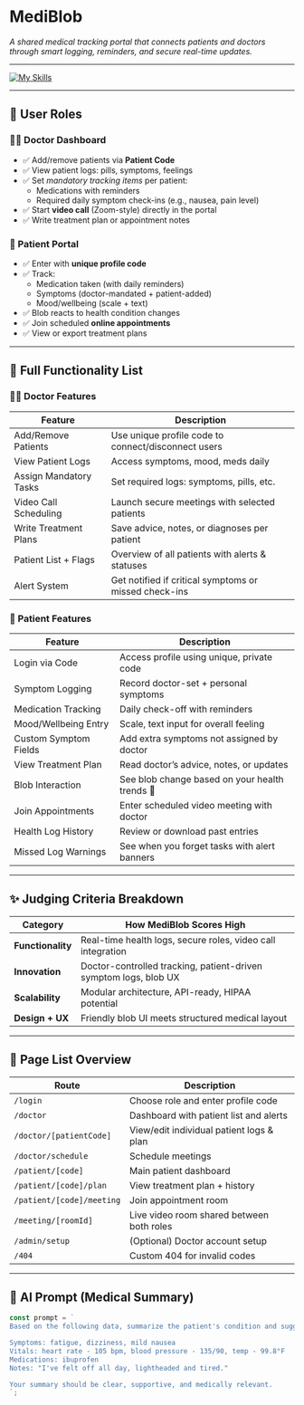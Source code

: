 # MediBlob

_A shared medical tracking portal that connects patients and doctors through smart logging, reminders, and secure real-time updates._

---

[![My Skills](https://skillicons.dev/icons?i=html,css,ts,tailwind,mongodb,react,nextjs,prisma)](https://skillicons.dev)

---

## 👥 User Roles

### 👩‍⚕️ Doctor Dashboard

- ✅ Add/remove patients via **Patient Code**
- ✅ View patient logs: pills, symptoms, feelings
- ✅ Set _mandatory tracking items_ per patient:
  - Medications with reminders
  - Required daily symptom check-ins (e.g., nausea, pain level)
- ✅ Start **video call** (Zoom-style) directly in the portal
- ✅ Write treatment plan or appointment notes

### 🧍 Patient Portal

- ✅ Enter with **unique profile code**
- ✅ Track:
  - Medication taken (with daily reminders)
  - Symptoms (doctor-mandated + patient-added)
  - Mood/wellbeing (scale + text)
- ✅ Blob reacts to health condition changes
- ✅ Join scheduled **online appointments**
- ✅ View or export treatment plans

---

## 🧱 Full Functionality List

### 👩‍⚕️ Doctor Features

| Feature                | Description                                           |
| ---------------------- | ----------------------------------------------------- |
| Add/Remove Patients    | Use unique profile code to connect/disconnect users   |
| View Patient Logs      | Access symptoms, mood, meds daily                     |
| Assign Mandatory Tasks | Set required logs: symptoms, pills, etc.              |
| Video Call Scheduling  | Launch secure meetings with selected patients         |
| Write Treatment Plans  | Save advice, notes, or diagnoses per patient          |
| Patient List + Flags   | Overview of all patients with alerts & statuses       |
| Alert System           | Get notified if critical symptoms or missed check-ins |

### 🧍 Patient Features

| Feature               | Description                                    |
| --------------------- | ---------------------------------------------- |
| Login via Code        | Access profile using unique, private code      |
| Symptom Logging       | Record doctor-set + personal symptoms          |
| Medication Tracking   | Daily check-off with reminders                 |
| Mood/Wellbeing Entry  | Scale, text input for overall feeling          |
| Custom Symptom Fields | Add extra symptoms not assigned by doctor      |
| View Treatment Plan   | Read doctor’s advice, notes, or updates        |
| Blob Interaction      | See blob change based on your health trends 🐸 |
| Join Appointments     | Enter scheduled video meeting with doctor      |
| Health Log History    | Review or download past entries                |
| Missed Log Warnings   | See when you forget tasks with alert banners   |

---

## ✨ Judging Criteria Breakdown

| Category          | How MediBlob Scores High                                         |
| ----------------- | ---------------------------------------------------------------- |
| **Functionality** | Real-time health logs, secure roles, video call integration      |
| **Innovation**    | Doctor-controlled tracking, patient-driven symptom logs, blob UX |
| **Scalability**   | Modular architecture, API-ready, HIPAA potential                 |
| **Design + UX**   | Friendly blob UI meets structured medical layout                 |

---

## 📄 Page List Overview

| Route                     | Description                               |
| ------------------------- | ----------------------------------------- |
| `/login`                  | Choose role and enter profile code        |
| `/doctor`                 | Dashboard with patient list and alerts    |
| `/doctor/[patientCode]`   | View/edit individual patient logs & plan  |
| `/doctor/schedule`        | Schedule meetings                         |
| `/patient/[code]`         | Main patient dashboard                    |
| `/patient/[code]/plan`    | View treatment plan + history             |
| `/patient/[code]/meeting` | Join appointment room                     |
| `/meeting/[roomId]`       | Live video room shared between both roles |
| `/admin/setup`            | (Optional) Doctor account setup           |
| `/404`                    | Custom 404 for invalid codes              |

---

## 🧠 AI Prompt (Medical Summary)

```ts
const prompt = `
Based on the following data, summarize the patient's condition and suggest any non-critical recommendations.

Symptoms: fatigue, dizziness, mild nausea  
Vitals: heart rate - 105 bpm, blood pressure - 135/90, temp - 99.8°F  
Medications: ibuprofen  
Notes: "I've felt off all day, lightheaded and tired."

Your summary should be clear, supportive, and medically relevant.
`;
```
